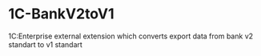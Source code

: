 # 1C-BankV2toV1
1C:Enterprise external extension which converts export data from bank v2 standart to v1 standart
